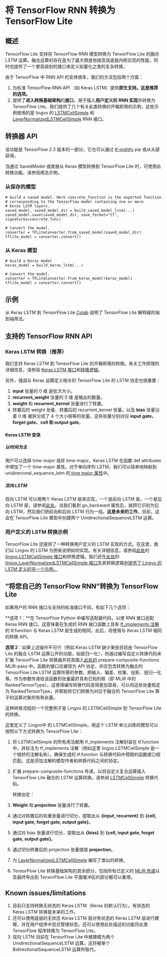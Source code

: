 # 将 TensorFlow RNN 转换为 TensorFlow Lite

## 概述

TensorFlow Lite 支持将 TensorFlow RNN 模型转换为 TensorFlow Lite 的融合 LSTM 运算。融合运算的存在是为了最大限度地提高其底层内核实现的性能，同时也提供了一个更高级别的接口来定义如量化之类的复杂转换。

由于 TensorFlow 中 RNN API 的变体很多，我们的方法包括两个方面：

1. 为标准 TensorFlow RNN API （如 Keras LSTM）提供**原生支持。这是推荐的选项。**
2. 提供了**进入转换基础架构**的**接口**，用于插入**用户定义的** **RNN 实现**并转换为 TensorFlow Lite。我们提供了几个有关此类转换的开箱即用的示例，这些示例使用的是 lingvo 的 [LSTMCellSimple](https://github.com/tensorflow/tensorflow/blob/82abf0dbf316526cd718ae8cd7b11cfcb805805e/tensorflow/compiler/mlir/lite/transforms/prepare_composite_functions_tf.cc#L130) 和 [LayerNormalizedLSTMCellSimple](https://github.com/tensorflow/tensorflow/blob/c11d5d8881fd927165eeb09fd524a80ebaf009f2/tensorflow/compiler/mlir/lite/transforms/prepare_composite_functions_tf.cc#L137) RNN 接口。

## 转换器 API

该功能是 TensorFlow 2.3 版本的一部分。它也可以通过 [tf-nightly](https://pypi.org/project/tf-nightly/) pip 或从头部获得。

当通过 SavedModel 或直接从 Keras 模型转换到 TensorFlow Lite 时，可使用此转换功能。请参阅用法示例。

### 从保存的模型

<a id="from_saved_model"></a>

```
# build a saved model. Here concrete_function is the exported function
# corresponding to the TensorFlow model containing one or more
# Keras LSTM layers.
saved_model, saved_model_dir = build_saved_model_lstm(...)
saved_model.save(saved_model_dir, save_format="tf", signatures=concrete_func)

# Convert the model.
converter = TFLiteConverter.from_saved_model(saved_model_dir)
tflite_model = converter.convert()
```

### 从 Keras 模型

```
# build a Keras model
keras_model = build_keras_lstm(...)

# Convert the model.
converter = TFLiteConverter.from_keras_model(keras_model)
tflite_model = converter.convert()

```

## 示例

从 Keras LSTM 到 TensorFlow Lite [Colab](https://colab.research.google.com/github/tensorflow/tensorflow/blob/master/tensorflow/lite/examples/experimental_new_converter/Keras_LSTM_fusion_Codelab.ipynb) 说明了 TensorFlow Lite 解释器的端到端用法。

## 支持的 TensorFlow RNN API

<a id="rnn_apis"></a>

### Keras LSTM 转换（推荐）

我们支持 Keras LSTM 到 TensorFlow Lite 的开箱即用的转换。有关工作原理的详细信息，请参阅 [Keras LSTM 接口](https://github.com/tensorflow/tensorflow/blob/35a3ab91b42503776f428bda574b74b9a99cd110/tensorflow/python/keras/layers/recurrent_v2.py#L1238)<span style="text-decoration:space;"></span>和[转换逻辑](https://github.com/tensorflow/tensorflow/blob/35a3ab91b42503776f428bda574b74b9a99cd110/tensorflow/compiler/mlir/lite/utils/lstm_utils.cc#L627)。

另外，强调与 Keras 运算定义相关的 TensorFlow Lite 的 LSTM 协定也很重要：

1. **input** 张量的 0 维 是批次大小。
2. **recurrent_weight** 张量的 0 维 是输出的数量。
3. **weight** 和 **recurrent_kernel** 张量进行了转置。
4. 转置后的 weight 张量、转置后的  recurrent_kernel 张量，以及 **bias** 张量沿着 0 维 被拆分成了 4 个大小相等的张量。这些张量分别对应  **input gate、forget gate、cell 和 output gate**。

#### Keras LSTM 变体

##### 以时间为主

用户可以选择 time-major 或非 time-major。Keras LSTM 在函数 def attributes 中增加了一个 time-major 属性。对于单向序列 LSTM，我们可以简单地映射到 unidirecional_sequence_lstm 的[ time major 属性](https://github.com/tensorflow/tensorflow/blob/35a3ab91b42503776f428bda574b74b9a99cd110/tensorflow/compiler/mlir/lite/ir/tfl_ops.td#L3902)中。

##### 双向 LSTM

双向 LSTM 可以用两个 Keras LSTM 层来实现，一个是前向 LSTM 层，一个是后向 LSTM 层，请参阅[此处](https://tensorflow.google.cn/lite/guide/ops_custom#converting_tensorflow_models_to_convert_graphs)。当我们看到 go_backward 属性后，就把它识别为后向 LSTM，然后我们把前向和后向 LSTM 归为一组。**这是未来的工作**。目前，这会在 TensorFlow Lite 模型中创建两个 UnidirectionalSequenceLSTM 运算。

### 用户定义的 LSTM 转换示例

TensorFlow Lite 还提供了一种转换用户定义的 LSTM 实现的方式。在这里，我们以 Lingvo 的 LSTM 为例来说明如何实现。有关详细信息，请参阅[此处](https://github.com/tensorflow/tensorflow/blob/82abf0dbf316526cd718ae8cd7b11cfcb805805e/tensorflow/compiler/mlir/lite/transforms/prepare_composite_functions_tf.cc#L130)的 [lingvo.LSTMCellSimple 接口](https://github.com/tensorflow/lingvo/blob/91a4609dbc2579748a95110eda59c66d17c594c5/lingvo/core/rnn_cell.py#L228)和转换逻辑。我们还在[此处](https://github.com/tensorflow/tensorflow/blob/c11d5d8881fd927165eeb09fd524a80ebaf009f2/tensorflow/compiler/mlir/lite/transforms/prepare_composite_functions_tf.cc#L137)的 [lingvo.LayerNormalizedLSTMCellSimple 接口](https://github.com/tensorflow/lingvo/blob/91a4609dbc2579748a95110eda59c66d17c594c5/lingvo/core/rnn_cell.py#L1173)及其转换逻辑[中提供了 Lingvo 的 LSTM 定义的另一个示例。](https://github.com/tensorflow/tensorflow/blob/c11d5d8881fd927165eeb09fd524a80ebaf009f2/tensorflow/compiler/mlir/lite/transforms/prepare_composite_functions_tf.cc#L137)

## “将您自己的 TensorFlow RNN”转换为 TensorFlow Lite

如果用户的 RNN 接口与支持的标准接口不同，有如下几个选项：

**选项 1：**在 TensorFlow Python 中编写适配器代码，以使 RNN 接口适配 Keras RNN 接口。这意味着在生成的 RNN 接口函数上具有 [tf_implements 注解](https://github.com/tensorflow/community/pull/113)的 tf.function 与 Keras LSTM 层生成的相同。此后，将使用与 Keras LSTM 相同的转换 API。

**选项 2**：如果上述操作不可行（例如 Keras LSTM 缺少某些目前由 TensorFlow Lite 的融合 LSTM 运算公开的功能，如层归一化），则通过编写自定义转换代码来扩展 TensorFlow Lite 转换器并将其插入[此处的](https://github.com/tensorflow/tensorflow/blob/c11d5d8881fd927165eeb09fd524a80ebaf009f2/tensorflow/compiler/mlir/lite/transforms/prepare_composite_functions_tf.cc#L115) prepare-composite-functions MLIR-pass 中。函数的接口应被视为 API 协定，并应包含转换为融合的 TensorFlow Lite LSTM 运算所需的参数，即输入、偏差、权重、投影、层归一化等。作为参数传递给该函数的张量最好具有已知的秩（即 MLIR 中的 RankedTensorType）。这使得编写转换代码变得更加容易，可以将这些张量假定为 RankedTensorType，并帮助将它们转换为对应于融合的 TensorFlow Lite 算子的运算对象的有秩张量。

这种转换流程的一个完整例子是 Lingvo 的 LSTMCellSimple 到 TensorFlow Lite 的转换。

这里定义了 Lingvo中 的 LSTMCellSimple。用这个 LSTM 单元训练的模型可以按照以下方式转换为 TensorFlow Lite：

1. 将 LSTMCellSimple 的所有用法都用 tf_implements 注解封装在 tf.function 中，并标注为 tf_implements 注解（例如这里 lingvo.LSTMCellSimple 是一个很好的注解名称）。确保生成的 tf.function 与转换代码中预期的函数接口相匹配。这是添加注解的模型作者和转换代码之间的协定。

2. 扩展 prepare-composite-functions 传递，以将自定义复合运算插入 TensorFlow Lite 融合的 LSTM 运算转换。请参阅 [LSTMCellSimple](https://github.com/tensorflow/tensorflow/blob/82abf0dbf316526cd718ae8cd7b11cfcb805805e/tensorflow/compiler/mlir/lite/transforms/prepare_composite_functions_tf.cc#L130) 转换代码。

    转换协定：

3. **Weight** 和 **projection** 张量进行了转置。

4. 通过对转置后的权重张量进行切分，提取出从 **{input, recurrent}** 到 **{cell, input gate, forget gate, output gate}**。

5. 通过对 bias 张量进行切分，提取出从 **{bias}** 到 **{cell, input gate, forget gate, output gate}**。

6. 通过切分转置后的 projection 张量提取 **projection**。

7. 为 [LayerNormalizedLSTMCellSimple](https://github.com/tensorflow/tensorflow/blob/c11d5d8881fd927165eeb09fd524a80ebaf009f2/tensorflow/compiler/mlir/lite/transforms/prepare_composite_functions_tf.cc#L137) 编写了类似的转换。

8. TensorFlow Lite 转换基础架构的其余部分，包括所有已定义的 [MLIR 传递](https://github.com/tensorflow/tensorflow/blob/35a3ab91b42503776f428bda574b74b9a99cd110/tensorflow/compiler/mlir/lite/tf_tfl_passes.cc#L57)以及最终导出到 TensorFlow Lite 平面缓冲区的部分都可以重用。

## Known issues/limitations

1. 目前只支持转换无状态的 Keras LSTM（Keras 的默认行为）。有状态的 Keras LSTM 转换是未来的工作。
2. 还可以使用底层的无状态 Keras LSTM 层对有状态的 Keras LSTM 层进行建模，并在用户程序中显式管理状态。还可以使用此处描述的功能将此类 TensorFlow 程序转换为 TensorFlow Lite。
3. 双向 LSTM 目前在 TensorFlow Lite 中被建模为两个 UnidirectionalSequenceLSTM 运算。这将被单个 BidirectionalSequenceLSTM 运算所取代。
